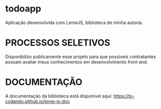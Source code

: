 # todoapp

Aplicação desenvolvida com LemeJS, biblioteca de minha autoria.

# PROCESSOS SELETIVOS

Disponibilizo publicamente esse projeto para que possíveis contratantes
possam avaliar meus conhecimentos em desenvolvimento front end.

# DOCUMENTAÇÃO

A documentação da biblioteca está disponível aqui: https://to-codando.github.io/leme-js-doc
